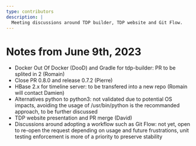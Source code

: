 ```yaml
---
type: contributors
description: |
  Meeting discussions around TDP builder, TDP website and Git Flow.
---
```


# Notes from June 9th, 2023

- Docker Out Of Docker (DooD) and Gradle for tdp-builder: PR to be splited in 2 (Romain)
- Close PR 0.8.0 and release 0.7.2 (Pierre)
- HBase 2.x for timeline server: to be transfered into a new repo (Romain will contact Damien)
- Alternatives python to python3: not validated due to potential OS impacts, avoiding the usage of /usr/bin/python is the recommanded approach, to be further discussed
- TDP website presentation and PR merge (David)
- Discussions around adopting a workflow such as Git Flow: not yet, open to re-open the request depending on usage and future frustrations, unit testing enforcement is more of a priority to preserve stability
